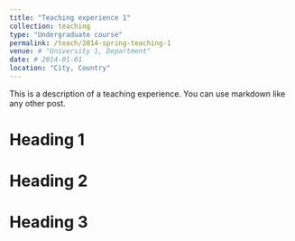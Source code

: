 ```yaml
---
title: "Teaching experience 1"
collection: teaching
type: "Undergraduate course"
permalink: /teach/2014-spring-teaching-1
venue: # "University 1, Department"
date: # 2014-01-01
location: "City, Country"
---
```


This is a description of a teaching experience. You can use markdown like any other post.

Heading 1
======

Heading 2
======

Heading 3
======